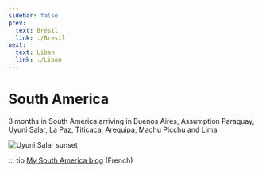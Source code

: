 ```yaml
---
sidebar: false
prev: 
  text: Brésil
  link: ./Bresil
next: 
  text: Liban
  link: ./Liban
---
```


# South America

3 months in South America arriving in Buenos Aires, Assumption Paraguay, Uyuni Salar, La Paz, Titicaca, Arequipa, Machu Picchu and Lima

<img :src="$withBase('/img/ameriquedusud.jpg')" alt="Uyuni Salar sunset">

::: tip
[My South America blog](https://ameriquedusud.rouquin.me/) (French)

